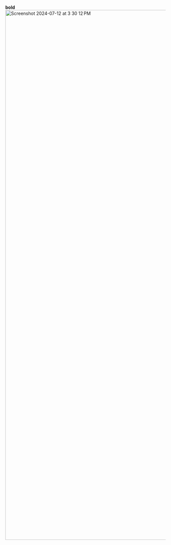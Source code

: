**bold**
<img width="1666" alt="Screenshot 2024-07-12 at 3 30 12 PM" src="https://github.com/user-attachments/assets/83f9d14c-e650-42dc-bef8-91f0ebb86b72">
